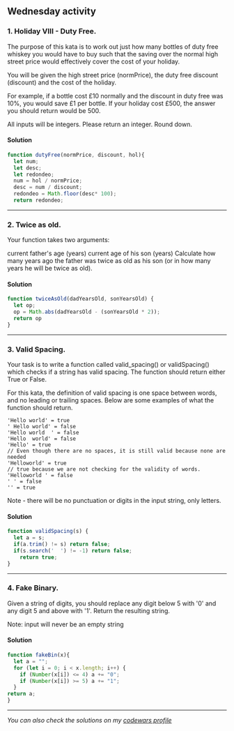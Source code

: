 ## Wednesday activity

### 1. Holiday VIII - Duty Free. 
The purpose of this kata is to work out just how many bottles of duty free whiskey you would have to buy such that the saving over the normal high street price would effectively cover the cost of your holiday.

You will be given the high street price (normPrice), the duty free discount (discount) and the cost of the holiday.

For example, if a bottle cost £10 normally and the discount in duty free was 10%, you would save £1 per bottle. If your holiday cost £500, the answer you should return would be 500.

All inputs will be integers. Please return an integer. Round down.

#### Solution
```javascript
function dutyFree(normPrice, discount, hol){ 
  let num;
  let desc; 
  let redondeo; 
  num = hol / normPrice; 
  desc = num / discount; 
  redondeo = Math.floor(desc* 100); 
  return redondeo; 
```
----------
### 2. Twice as old.
Your function takes two arguments:

current father's age (years)
current age of his son (years)
Сalculate how many years ago the father was twice as old as his son (or in how many years he will be twice as old).

#### Solution
```javascript
function twiceAsOld(dadYearsOld, sonYearsOld) {
  let op;
  op = Math.abs(dadYearsOld - (sonYearsOld * 2));
  return op
}
```
------------
### 3. Valid Spacing.
Your task is to write a function called valid_spacing() or validSpacing() which checks if a string has valid spacing. The function should return either True or False.

For this kata, the definition of valid spacing is one space between words, and no leading or trailing spaces. Below are some examples of what the function should return.
```
'Hello world' = true
' Hello world' = false
'Hello world  ' = false
'Hello  world' = false
'Hello' = true
// Even though there are no spaces, it is still valid because none are needed
'Helloworld' = true 
// true because we are not checking for the validity of words.
'Helloworld ' = false
' ' = false
'' = true
```
Note - there will be no punctuation or digits in the input string, only letters.

#### Solution
```javascript
function validSpacing(s) {
  let a = s;  
  if(a.trim() != s) return false;  
  if(s.search('  ') != -1) return false;
    return true;
}

```
----------
### 4. Fake Binary.
Given a string of digits, you should replace any digit below 5 with '0' and any digit 5 and above with '1'. Return the resulting string.

Note: input will never be an empty string

#### Solution
```javascript
function fakeBin(x){
  let a = "";
  for (let i = 0; i < x.length; i++) {
    if (Number(x[i]) <= 4) a += "0"; 
    if (Number(x[i]) >= 5) a += "1";
  }
return a;
}
```

-----
*You can also check the solutions on my [codewars profile](https://www.codewars.com/users/Erokk15/completed_solutions)*